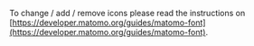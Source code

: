 To change / add / remove icons please read the instructions on [https://developer.matomo.org/guides/matomo-font](https://developer.matomo.org/guides/matomo-font).
